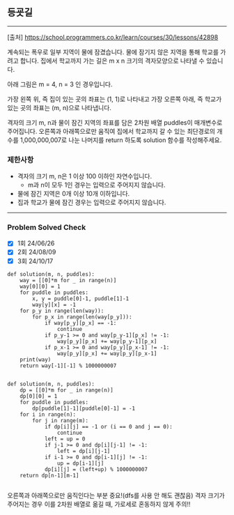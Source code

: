 ## 등굣길

---

[출처] https://school.programmers.co.kr/learn/courses/30/lessons/42898

계속되는 폭우로 일부 지역이 물에 잠겼습니다. 물에 잠기지 않은 지역을 통해 학교를 가려고 합니다. 집에서 학교까지 가는 길은 m x n 크기의 격자모양으로 나타낼 수 있습니다.

아래 그림은 m = 4, n = 3 인 경우입니다.

가장 왼쪽 위, 즉 집이 있는 곳의 좌표는 (1, 1)로 나타내고 가장 오른쪽 아래, 
즉 학교가 있는 곳의 좌표는 (m, n)으로 나타냅니다.

격자의 크기 m, n과 물이 잠긴 지역의 좌표를 담은 2차원 배열 puddles이 매개변수로 주어집니다. 
오른쪽과 아래쪽으로만 움직여 집에서 학교까지 갈 수 있는 
최단경로의 개수를 1,000,000,007로 나눈 나머지를 return 하도록 solution 함수를 작성해주세요.

### 제한사항

- 격자의 크기 m, n은 1 이상 100 이하인 자연수입니다.
  - m과 n이 모두 1인 경우는 입력으로 주어지지 않습니다.
- 물에 잠긴 지역은 0개 이상 10개 이하입니다.
- 집과 학교가 물에 잠긴 경우는 입력으로 주어지지 않습니다.
---
### Problem Solved Check
- [x] 1회 24/06/26
- [x] 2회 24/08/09
- [x] 3회 24/10/17
~~~
def solution(m, n, puddles):
    way = [[0]*m for _ in range(n)]
    way[0][0] = 1
    for puddle in puddles:
        x, y = puddle[0]-1, puddle[1]-1
        way[y][x] = -1
    for p_y in range(len(way)):
        for p_x in range(len(way[p_y])):
            if way[p_y][p_x] == -1:
                continue
            if p_y-1 >= 0 and way[p_y-1][p_x] != -1:
                way[p_y][p_x] += way[p_y-1][p_x]
            if p_x-1 >= 0 and way[p_y][p_x-1] != -1:
                way[p_y][p_x] += way[p_y][p_x-1]
    print(way)
    return way[-1][-1] % 1000000007
    
~~~
~~~
def solution(m, n, puddles):
    dp = [[0]*m for _ in range(n)]
    dp[0][0] = 1
    for puddle in puddles:
        dp[puddle[1]-1][puddle[0]-1] = -1
    for i in range(n):
        for j in range(m):
            if dp[i][j] == -1 or (i == 0 and j == 0):
                continue
            left = up = 0
            if j-1 >= 0 and dp[i][j-1] != -1:
                left = dp[i][j-1]
            if i-1 >= 0 and dp[i-1][j] != -1:
                up = dp[i-1][j]
            dp[i][j] = (left+up) % 1000000007
    return dp[n-1][m-1]
    
~~~
오른쪽과 아래쪽으로만 움직인다는 부분 중요!(dfs를 사용 안 해도 괜찮음)
격자 크기가 주어지는 경우 이를 2차원 배열로 옮길 때, 가로세로 혼동하지 않게 주의!!
